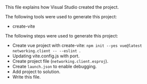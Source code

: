 This file explains how Visual Studio created the project.

The following tools were used to generate this project:
- create-vite

The following steps were used to generate this project:
- Create vue project with create-vite: `npm init --yes vue@latest networking.client -- --eslint `.
- Updating vite.config.js with port.
- Create project file (`networking.client.esproj`).
- Create `launch.json` to enable debugging.
- Add project to solution.
- Write this file.
